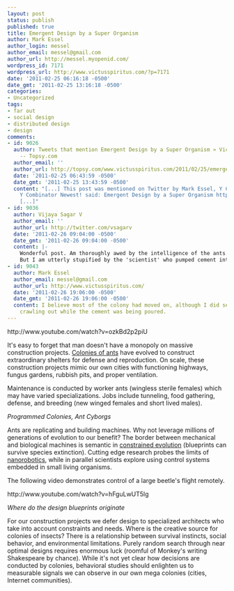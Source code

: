 ```yaml
---
layout: post
status: publish
published: true
title: Emergent Design by a Super Organism
author: Mark Essel
author_login: messel
author_email: messel@gmail.com
author_url: http://messel.myopenid.com/
wordpress_id: 7171
wordpress_url: http://www.victusspiritus.com/?p=7171
date: '2011-02-25 06:16:18 -0500'
date_gmt: '2011-02-25 13:16:18 -0500'
categories:
- Uncategorized
tags:
- far out
- social design
- distributed design
- design
comments:
- id: 9026
  author: Tweets that mention Emergent Design by a Super Organism » Victus Spiritus
    -- Topsy.com
  author_email: ''
  author_url: http://topsy.com/www.victusspiritus.com/2011/02/25/emergent-design-by-a-super-organism/?utm_source=pingback&amp;utm_campaign=L2
  date: '2011-02-25 06:43:59 -0500'
  date_gmt: '2011-02-25 13:43:59 -0500'
  content: "[...] This post was mentioned on Twitter by Mark Essel, Y Combinator Newest!.
    Y Combinator Newest! said: Emergent Design by a Super Organism http://bit.ly/fn6FvS
    [...]"
- id: 9036
  author: Vijaya Sagar V
  author_email: ''
  author_url: http://twitter.com/vsagarv
  date: '2011-02-26 09:04:00 -0500'
  date_gmt: '2011-02-26 09:04:00 -0500'
  content: |-
    Wonderful post. Am thoroughly awed by the intelligence of the ants.
    But I am utterly stupified by the 'scientist' who pumped cement into a living colony.
- id: 9043
  author: Mark Essel
  author_email: messel@gmail.com
  author_url: http://www.victusspiritus.com/
  date: '2011-02-26 19:06:00 -0500'
  date_gmt: '2011-02-26 19:06:00 -0500'
  content: I believe most of the colony had moved on, although I did see a few ants
    crawling out while the cement was being poured.
---
```

<p>http://www.youtube.com/watch?v=ozkBd2p2piU</p>
<p>It's easy to forget that man doesn't have a monopoly on massive construction projects. <a href="http://en.wikipedia.org/wiki/Ant_colony">Colonies of ants</a> have evolved to construct extraordinary shelters for defense and reproduction. On scale, these construction projects mimic our own cities with functioning highways, fungus gardens, rubbish pits, and proper ventilation. </p>
<p>Maintenance is conducted by worker ants (wingless sterile females) which may have varied specializations. Jobs include tunneling, food gathering, defense, and breeding (new winged females and short lived males). </p>
<p><I>Programmed Colonies, Ant Cyborgs</I></p>
<p>Ants are replicating and building machines. Why not leverage millions of generations of evolution to our benefit? The border between mechanical and biological machines is semantic in <a href="http://victusfate.github.io/victusspiritus/uncategorized/2010/10/23/differences-in-natural-and-technological-evolution/">constrained evolution</a> (blueprints can survive species extinction). Cutting edge research probes the limits of <a href="http://en.wikipedia.org/wiki/Nanorobotics">nanorobotics</a>, while in parallel scientists explore using control systems embedded in small living organisms.</p>
<p>The following video demonstrates control of a large beetle's flight remotely.</p>
<p>http://www.youtube.com/watch?v=hFguLwUT5lg</p>
<p><I>Where do the design blueprints originate</I></p>
<p>For our construction projects we defer design to specialized architects who take into account constraints and needs. Where is the creative source for colonies of insects? There is a relationship between survival instincts, social behavior, and environmental limitations. Purely random search through near optimal designs requires enormous luck (roomful of Monkey's writing Shakespeare by chance). While it's not yet clear how decisions are conducted by colonies, behavioral studies should enlighten us to measurable signals we can observe in our own mega colonies (cities, Internet communities).</p>
